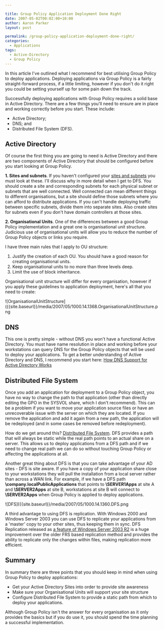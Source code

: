 ```yaml
---

title: Group Policy Application Deployment Done Right
date: 2007-05-02T00:02:00+10:00
author: Aaron Parker
layout: post

permalink: /group-policy-application-deployment-done-right/
categories:
  - Applications
tags:
  - Active-Directory
  - Group Policy
---
```

In this article I've outlined what I recommend for best utilising Group Policy to deploy applications. Deploying applications via Group Policy is a fairly straight-forward process, if a little limiting, however if you don't do it right you could be setting yourself up for some pain down the track.

Successfully deploying applications with Group Policy requires a solid base in Active Directory. There are a few things you'll need to ensure are in place and working correctly before you start. These include:

  * Active Directory;
  * DNS; and
  * Distributed File System (DFS).

## Active Directory

Of course the first thing you are going to need is Active Directory and there are two components of Active Directory that should be configured before you start looking at Group Policy.

**1. Sites and subnets**. If you haven't configured your [sites and subnets](http://www.microsoft.com/technet/prodtechnol/windowsserver2003/technologies/directory/activedirectory/stepbystep/adsrv.mspx) you must look at these. I'll discuss why in more detail when I get to DFS. You should create a site and corresponding subnets for each physical subnet or subnets that are well connected. Well connected can mean different things to different organisations, but a site should define those subnets where you can afford to distribute applications. If you can't handle deploying traffic between specific subnets, divide them into separate sites. Also create sites for subnets even if you don't have domain controllers at those sites.

**2. Organisational Units**. One of the differences between a good Group Policy implementation and a great one is organisational unit structure. Judicious use of organisational units will allow you to reduce the number of Group Policy objects or links you require.

I have three main rules that I apply to OU structure:

  1. Justify the creation of each OU. You should have a good reason for creating organisational units.
  2. Keep organisational units to no more than three levels deep.
  3. Limit the use of block inheritance.

Organisational unit structure will differ for every organisation, however if you apply these guidelines to application deployment, here's all that you need to create:

![OrganisationalUnitStructure]({{site.baseurl}}/media/2007/05/1000.14.1368.OrganisationalUnitStructure.png

## DNS

This one is pretty simple - without DNS you won't have a functional Active Directory. You must have name resolution in place and working before your workstations can query DNS for the Group Policy objects that will be used to deploy your applications. To get a better understanding of Active Directory and DNS, I recommend you start here: [How DNS Support for Active Directory Works](http://technet2.microsoft.com/windowsserver/en/library/9d62e91d-75c3-4a77-ae93-a8804e9ff2a11033.mspx?mfr=true)

## Distributed File System

Once you add an application for deployment to a Group Policy object, you have no way to change the path to that application (other than directly editing the GPO in the SYSVOL share, which I don't recommend). This can be a problem if you want to move your application source files or have an unrecoverable issue with the server on which they are located. If you remove the application and add it again from a new path, the application will be redeployed (and in some cases be removed before redeployment).

How do we get around this? [Distributed File System](http://www.microsoft.com/windowsserver2003/technologies/storage/dfs/default.mspx). DFS provides a path that will always be static while the real path points to an actual share on a server. This allows us to deploy applications from a DFS path and if we need to change real path we can do so without touching Group Policy or affecting the applications at all.

Another great thing about DFS is that you can take advantage of your AD sites - DFS is site aware. If you have a copy of your application share close to your workstations they will pull the installation from a local server rather than across a WAN link. For example, if we have a DFS path **\company.localPublicApplications** that points to **\SERVER1Apps** at site A and **\SERVER2Apps** at site B, workstations at site B will connect to **\SERVER2Apps** when Group Policy is applied to deploy applications.

![DFS]({{site.baseurl}}/media/2007/05/1000.14.1360.DFS.png

A third advantage to using DFS is replication. With Windows 2000 and Windows Server 2003 you can use DFS to replicate your applications from a 'master' copy to your other sites, thus keeping them in sync. DFS Replication released as [a feature of Windows Server 2003 R2](http://technet2.microsoft.com/windowsserver/en/library/d3afe6ee-3083-4950-a093-8ab748651b761033.mspx?mfr=true) is a huge improvement over the older FRS based replication method and provides the ability to replicate only the changes within files, making replication more efficient.

## Summary

In summary there are three points that you should keep in mind when using Group Policy to deploy applications:

  * Get your Active Directory Sites into order to provide site awareness
  * Make sure your Organisational Units will support your site structure
  * Configure Distributed File System to provide a static path from which to deploy your applications.

Although Group Policy isn't the answer for every organisation as it only provides the basics but if you do use it, you should spend the time planning a successful implementation.
